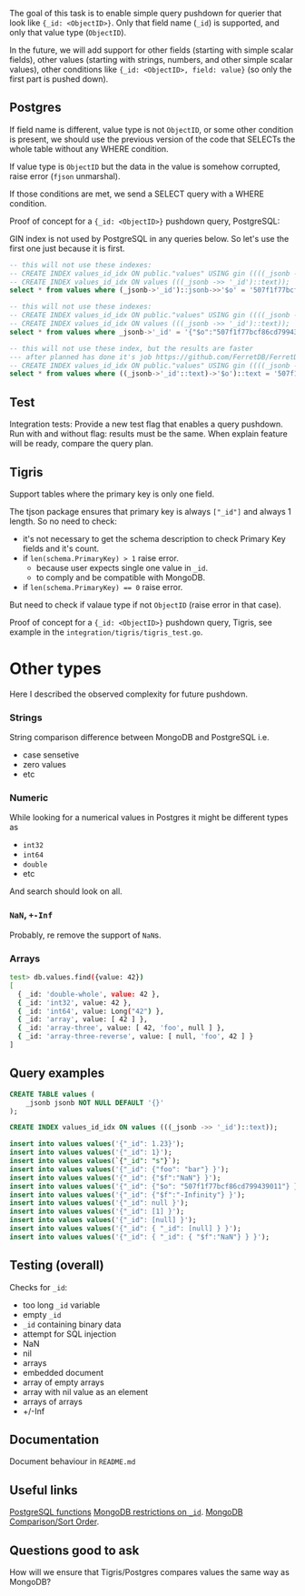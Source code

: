 The goal of this task is to enable simple query pushdown for querier that look like `{_id: <ObjectID>}`.
Only that field name (`_id`) is supported, and only that value type (`ObjectID`).

In the future, we will add support for other fields (starting with simple scalar fields),
other values (starting with strings, numbers, and other simple scalar values),
other conditions like `{_id: <ObjectID>, field: value}` (so only the first part is pushed down).

## Postgres

If field name is different, value type is not `ObjectID`, or some other condition is present,
we should use the previous version of the code that SELECTs the whole table without any WHERE condition.

If value type is `ObjectID` but the data in the value is somehow corrupted, raise error (`fjson` unmarshal).

If those conditions are met, we send a SELECT query with a WHERE condition.

Proof of concept for a `{_id: <ObjectID>}` pushdown query, PostgreSQL:

GIN index is not used by PostgreSQL in any queries below.
So let's use the first one just because it is first.

```sql
-- this will not use these indexes:
-- CREATE INDEX values_id_idx ON public."values" USING gin ((((_jsonb -> '_id'::text) -> '$o'::text)))
-- CREATE INDEX values_id_idx ON values (((_jsonb ->> '_id')::text));
select * from values where (_jsonb->'_id')::jsonb->>'$o' = '507f1f77bcf86cd799439011'; -- no, seq scan will it use index? not that indexes
```

```sql
-- this will not use these indexes:
-- CREATE INDEX values_id_idx ON public."values" USING gin ((((_jsonb -> '_id'::text) -> '$o'::text)))
-- CREATE INDEX values_id_idx ON values (((_jsonb ->> '_id')::text));
select * from values where _jsonb->'_id' = '{"$o":"507f1f77bcf86cd799439011"}'::jsonb; --  will that one? // no, seq scan: conversion from jsonb to text
```


```sql
-- this will not use these index, but the results are faster
--- after planned has done it's job https://github.com/FerretDB/FerretDB/pull/847#issuecomment-1182871445:
-- CREATE INDEX values_id_idx ON public."values" USING gin ((((_jsonb -> '_id'::text) -> '$o'::text)))
select * from values where ((_jsonb->'_id'::text)->'$o')::text = '507f1f77bcf86cd799439011';
```

## Test

Integration tests: Provide a new test flag that enables a query pushdown.
Run with and without flag: results must be the same.
When explain feature will be ready, compare the query plan.

## Tigris

Support tables where the primary key is only one field.

The tjson package ensures that primary key is always `["_id"]` and always 1 length.
So no need to check:
* it's not necessary to get the schema description to check Primary Key fields and it's count.
* if `len(schema.PrimaryKey) > 1` raise error.
  * because user expects single one value in `_id`.
  * to comply and be compatible with MongoDB.
* if `len(schema.PrimaryKey) == 0` raise error.

But need to check if valaue type if not `ObjectID` (raise error in that case).

Proof of concept for a `{_id: <ObjectID>}` pushdown query, Tigris, see example in the `integration/tigris/tigris_test.go`.

# Other types

Here I described the observed complexity for future pushdown.

### Strings

String comparison difference between MongoDB and PostgreSQL i.e.
* case sensetive
* zero values
* etc

### Numeric

While looking for a numerical values in Postgres it might be different types as
* `int32`
* `int64`
* `double`
* etc

And search should look on all.

### `NaN`, `+-Inf`

Probably, re remove the support of `NaN`s.

### Arrays

```sh
test> db.values.find({value: 42})
[
  { _id: 'double-whole', value: 42 },
  { _id: 'int32', value: 42 },
  { _id: 'int64', value: Long("42") },
  { _id: 'array', value: [ 42 ] },
  { _id: 'array-three', value: [ 42, 'foo', null ] },
  { _id: 'array-three-reverse', value: [ null, 'foo', 42 ] }
]
```
## Query examples

```sql
CREATE TABLE values (
	_jsonb jsonb NOT NULL DEFAULT '{}'
);

CREATE INDEX values_id_idx ON values (((_jsonb ->> '_id')::text));

insert into values values('{"_id": 1.23}');
insert into values values('{"_id": 1}');
insert into values values(`{"_id": "s"}`);
insert into values values('{"_id": {"foo": "bar"} }');
insert into values values('{"_id": {"$f":"NaN"} }');
insert into values values('{"_id": {"$o": "507f1f77bcf86cd799439011"} }');
insert into values values('{"_id": {"$f":"-Infinity"} }');
insert into values values('{"_id": null }');
insert into values values('{"_id": [1] }');
insert into values values('{"_id": [null] }');
insert into values values('{"_id": { "_id": [null] } }');
insert into values values('{"_id": { "_id": { "$f":"NaN"} } }');
```

## Testing (overall)

Checks for `_id`:
* too long `_id` variable
* empty `_id`
* `_id` containing binary data
* attempt for SQL injection
* NaN
* nil
* arrays
* embedded document
* array of empty arrays
* array with nil value as an element
* arrays of arrays
* +/-Inf

## Documentation
Document behaviour in `README.md`

## Useful links

[PostgreSQL functions](https://www.postgresql.org/docs/14/functions-json.html)
[MongoDB restrictions on `_id`](https://www.mongodb.com/docs/manual/reference/limits/).
[MongoDB Comparison/Sort Order](https://www.mongodb.com/docs/manual/reference/bson-type-comparison-order/).

## Questions good to ask

How will we ensure that Tigris/Postgres compares values the same way as MongoDB?
